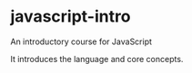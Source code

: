 # javascript-intro
An introductory course for JavaScript

It introduces the language and core concepts.
